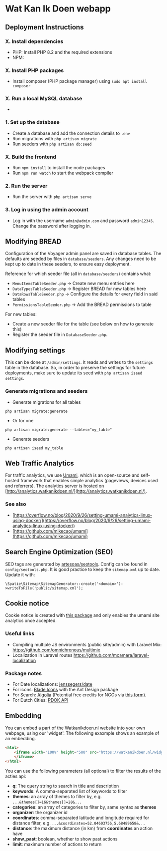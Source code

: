 # Wat Kan Ik Doen webapp

## Deployment Instructions

### X. Install dependencies
- PHP: Install PHP 8.2 and the required extensions 
- NPM: 
### X. Install PHP packages
- Install composer (PHP package manager) using `sudo apt install composer`
### X. Run a local MySQL database
- 
### 1. Set up the database
- Create a database and add the connection details to `.env`
- Run migrations with `php artisan migrate`
- Run seeders with `php artisan db:seed`

### X. Build the frontend
- Run `npm install` to install the node packages
- Run `npm run watch` to start the webpack compiler

### 2. Run the server

- Run the server with `php artisan serve`

### 3. Log in using the admin account

- Log in with the username `admin@admin.com` and password `admin12345`. Change the password after logging in.

## Modifying BREAD
Configuration of the Voyager admin panel are saved in database tables. The defaults are seeded by files in `database/seeders`. Any changes need to be kept up to date in these seeders, to ensure easy deployment. 

Reference for which seeder file (all in `database/seeders`) contains what:

- `MenuItemsTableSeeder.php` -> Create new menu entries here
- `DataTypesTableSeeder.php` -> Register BREAD for new tables here
- `DataRowsTableSeeder.php` -> Configure the details for every field in said tables
- `PermissionsTableSeeder.php` -> Add the BREAD permissions to table

For new tables: 

- Create a new seeder file for the table (see below on how to generate this)
- Register the seeder file in `DatabaseSeeder.php`.

## Modifying settings
This can be done at `/admin/settings`. It reads and writes to the `settings` table in the database. So, in order to preserve the settings for future deployments, make sure to update its seed with `php artisan iseed settings`.

### Generate migrations and seeders
- Generate migrations for all tables

`php artisan migrate:generate`

- Or for one

`php artisan migrate:generate --tables="my_table"`

- Generate seeders

`php artisan iseed my_table`

## Web Traffic Analytics
For traffic analytics, we use [Umami](https://umami.is/), which is an open-source and self-hosted framework that enables simple analytics (pageviews, devices used and referrers).
The analytics server is hosted on [http://analytics.watkanikdoen.nl/](http://analytics.watkanikdoen.nl/).

### See also
- [https://overflow.no/blog/2020/9/26/setting-umami-analytics-linux-using-docker/](https://overflow.no/blog/2020/9/26/setting-umami-analytics-linux-using-docker/)
- [https://github.com/mikecao/umami](https://github.com/mikecao/umami)

## Search Engine Optimization (SEO)
SEO tags are generated by [artesoas/seotools](https://github.com/artesaos/seotools). Config can be found in `config/seotools.php`. It is good practice to keep the `sitemap.xml` up to date. Update it with: 
```
\Spatie\Sitemap\SitemapGenerator::create('<domain>')->writeToFile('public/sitemap.xml');
```

## Cookie notice
Cookie notice is created with [this package](https://github.com/manucaralmo/GlowCookies/) and only enables the umami site analytics once accepted.

### Useful links
- Compiling multiple JS environments (public site/admin) with Laravel Mix: https://github.com/omnichronous/multimix
- Localization in Laravel routes https://github.com/mcamara/laravel-localization

### Package notes
- For Date localizations: [jenssegers/date](https://github.com/jenssegers/date)
- For icons: [Blade Icons](https://github.com/blade-ui-kit/blade-icons) with the Ant Design package
- For Search: [Algolia](https://algolia.com) (Potential free credits for NGOs via [this form](https://www.algolia.com/for-open-source/)).
- For Dutch Cities: [PDOK API](https://api.pdok.nl/bzk/locatieserver/search/v3_1/ui/)

## Embedding
You can embed a part of the Watkanikdoen.nl website into your own webpage, using our 'widget'.
The following exaxmple shows an example of an embedding.

```html
<html>
    <iframe width="100%" height="500" src="https://watkanikdoen.nl/widget?limit=100&show_past=false" style="border: none" sandbox="allow-scripts allow-same-origin allow-popups" allowfullscreen >
    </iframe>
</html>
```

You can use the following parameters (all optional) to filter the results of the acties api:

- **q**: The query string to search in title and description
- **keywords**: A comma-separated list of keywords to filter
- **themes**: an array of themes to filter by, e.g. `...&themes[]=16&themes[]=28&...`
- **categories**: an array of categories to filter by, same syntax as **themes**
- **organizer**: the organizer id
- **coordinates**: comma-separated latitude and longitude required for distance filter, e.g. `...&coordinates=52.04603756,5.68489658&...`
- **distance**: the maximum distance (in km) from **coordinates** an action have
- **show_past**: boolean, whether to show past actions
- **limit**: maximum number of actions to return
